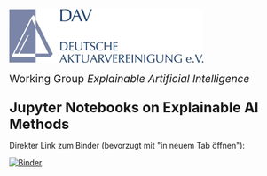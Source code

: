 <img src="logo.jpg" width="350px">

<p style="font-size:19px; text-align:left; margin-top: 15px; margin-bottom: 5px">Working Group <i>Explainable Artificial Intelligence</i></p>
<p style="font-size:25px; text-align:left; margin-bottom: 15px"><b>Jupyter Notebooks on Explainable AI Methods</b></p>

Direkter Link zum Binder (bevorzugt mit "in neuem Tab öffnen"):

[![Binder](https://mybinder.org/badge_logo.svg)](https://mybinder.org/v2/gh/simonhatzesberger/TEST_REPOSITORY/HEAD?labpath=ToyExample.ipynb)
